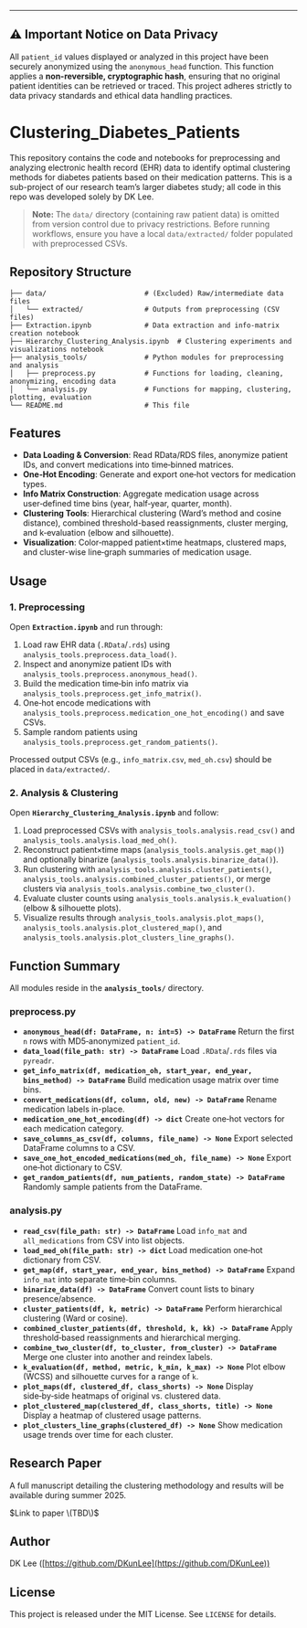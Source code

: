 ----------------------------------------------------------
⚠️ **Important Notice on Data Privacy**
----------------------------------------------------------
All `patient_id` values displayed or analyzed in this project have been securely anonymized using the `anonymous_head` function. This function applies a **non-reversible, cryptographic hash**, ensuring that no original patient identities can be retrieved or traced. This project adheres strictly to data privacy standards and ethical data handling practices.

# Clustering_Diabetes_Patients

This repository contains the code and notebooks for preprocessing and analyzing electronic health record (EHR) data to identify optimal clustering methods for diabetes patients based on their medication patterns. This is a sub-project of our research team’s larger diabetes study; all code in this repo was developed solely by DK Lee.

> **Note:** The `data/` directory (containing raw patient data) is omitted from version control due to privacy restrictions. Before running workflows, ensure you have a local `data/extracted/` folder populated with preprocessed CSVs.

## Repository Structure

```text
├── data/                        # (Excluded) Raw/intermediate data files
│   └── extracted/               # Outputs from preprocessing (CSV files)
├── Extraction.ipynb             # Data extraction and info-matrix creation notebook
├── Hierarchy_Clustering_Analysis.ipynb  # Clustering experiments and visualizations notebook
├── analysis_tools/              # Python modules for preprocessing and analysis
│   ├── preprocess.py            # Functions for loading, cleaning, anonymizing, encoding data
│   └── analysis.py              # Functions for mapping, clustering, plotting, evaluation
└── README.md                    # This file
```

## Features

* **Data Loading & Conversion**: Read RData/RDS files, anonymize patient IDs, and convert medications into time‑binned matrices.
* **One‑Hot Encoding**: Generate and export one‑hot vectors for medication types.
* **Info Matrix Construction**: Aggregate medication usage across user‑defined time bins (year, half‑year, quarter, month).
* **Clustering Tools**: Hierarchical clustering (Ward’s method and cosine distance), combined threshold-based reassignments, cluster merging, and k‑evaluation (elbow and silhouette).
* **Visualization**: Color‑mapped patient×time heatmaps, clustered maps, and cluster-wise line‑graph summaries of medication usage.

## Usage

### 1. Preprocessing

Open **`Extraction.ipynb`** and run through:

1. Load raw EHR data (`.RData`/`.rds`) using `analysis_tools.preprocess.data_load()`.
2. Inspect and anonymize patient IDs with `analysis_tools.preprocess.anonymous_head()`.
3. Build the medication time‑bin info matrix via `analysis_tools.preprocess.get_info_matrix()`.
4. One‑hot encode medications with `analysis_tools.preprocess.medication_one_hot_encoding()` and save CSVs.
5. Sample random patients using `analysis_tools.preprocess.get_random_patients()`.

Processed output CSVs (e.g., `info_matrix.csv`, `med_oh.csv`) should be placed in `data/extracted/`.

### 2. Analysis & Clustering

Open **`Hierarchy_Clustering_Analysis.ipynb`** and follow:

1. Load preprocessed CSVs with `analysis_tools.analysis.read_csv()` and `analysis_tools.analysis.load_med_oh()`.
2. Reconstruct patient×time maps (`analysis_tools.analysis.get_map()`) and optionally binarize (`analysis_tools.analysis.binarize_data()`).
3. Run clustering with `analysis_tools.analysis.cluster_patients()`, `analysis_tools.analysis.combined_cluster_patients()`, or merge clusters via `analysis_tools.analysis.combine_two_cluster()`.
4. Evaluate cluster counts using `analysis_tools.analysis.k_evaluation()` (elbow & silhouette plots).
5. Visualize results through `analysis_tools.analysis.plot_maps()`, `analysis_tools.analysis.plot_clustered_map()`, and `analysis_tools.analysis.plot_clusters_line_graphs()`.

## Function Summary

All modules reside in the **`analysis_tools/`** directory.

### preprocess.py

* **`anonymous_head(df: DataFrame, n: int=5) -> DataFrame`**
  Return the first `n` rows with MD5‑anonymized `patient_id`.
* **`data_load(file_path: str) -> DataFrame`**
  Load `.RData`/`.rds` files via `pyreadr`.
* **`get_info_matrix(df, medication_oh, start_year, end_year, bins_method) -> DataFrame`**
  Build medication usage matrix over time bins.
* **`convert_medications(df, column, old, new) -> DataFrame`**
  Rename medication labels in-place.
* **`medication_one_hot_encoding(df) -> dict`**
  Create one‑hot vectors for each medication category.
* **`save_columns_as_csv(df, columns, file_name) -> None`**
  Export selected DataFrame columns to a CSV.
* **`save_one_hot_encoded_medications(med_oh, file_name) -> None`**
  Export one‑hot dictionary to CSV.
* **`get_random_patients(df, num_patients, random_state) -> DataFrame`**
  Randomly sample patients from the DataFrame.

### analysis.py

* **`read_csv(file_path: str) -> DataFrame`**
  Load `info_mat` and `all_medications` from CSV into list objects.
* **`load_med_oh(file_path: str) -> dict`**
  Load medication one‑hot dictionary from CSV.
* **`get_map(df, start_year, end_year, bins_method) -> DataFrame`**
  Expand `info_mat` into separate time‑bin columns.
* **`binarize_data(df) -> DataFrame`**
  Convert count lists to binary presence/absence.
* **`cluster_patients(df, k, metric) -> DataFrame`**
  Perform hierarchical clustering (Ward or cosine).
* **`combined_cluster_patients(df, threshold, k, kk) -> DataFrame`**
  Apply threshold‑based reassignments and hierarchical merging.
* **`combine_two_cluster(df, to_cluster, from_cluster) -> DataFrame`**
  Merge one cluster into another and reindex labels.
* **`k_evaluation(df, method, metric, k_min, k_max) -> None`**
  Plot elbow (WCSS) and silhouette curves for a range of `k`.
* **`plot_maps(df, clustered_df, class_shorts) -> None`**
  Display side‑by‑side heatmaps of original vs. clustered data.
* **`plot_clustered_map(clustered_df, class_shorts, title) -> None`**
  Display a heatmap of clustered usage patterns.
* **`plot_clusters_line_graphs(clustered_df) -> None`**
  Show medication usage trends over time for each cluster.

## Research Paper

A full manuscript detailing the clustering methodology and results will be available during summer 2025.

$Link to paper \(TBD\)$

## Author

DK Lee ([https://github.com/DKunLee](https://github.com/DKunLee))

## License

This project is released under the MIT License. See `LICENSE` for details.
